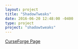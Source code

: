 ```yaml
---
layout: project
title: "ShadowTweaks"
date: 2016-06-20 12:48:00 -0400
type: project
project: "shadowtweaks"
---
```


[CurseForge Page](http://minecraft.curseforge.com/projects/ShadowTweaks)